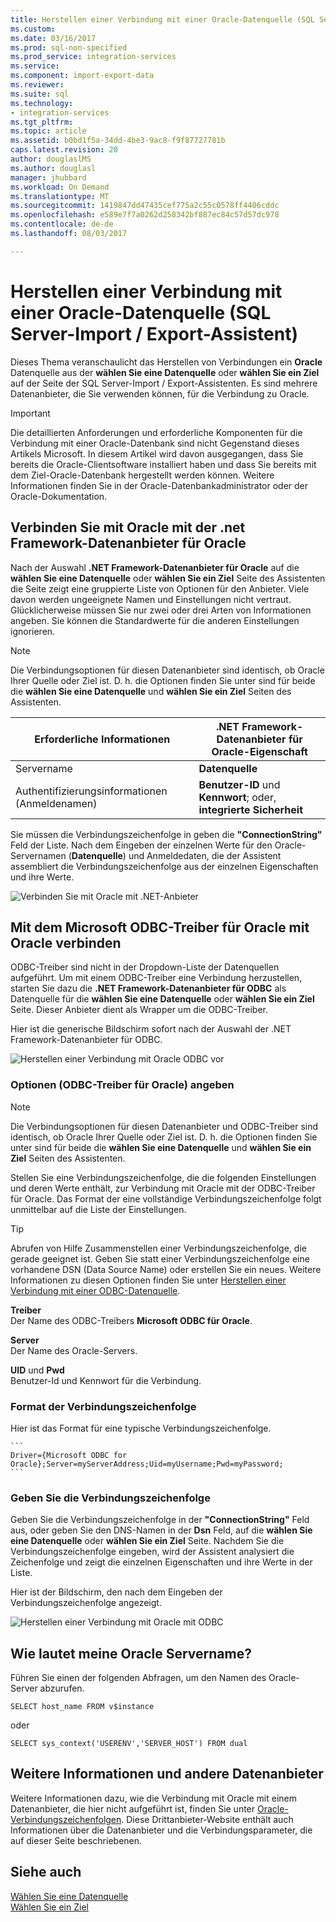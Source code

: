 ```yaml
---
title: Herstellen einer Verbindung mit einer Oracle-Datenquelle (SQL Server-Import / Export-Assistent) | Microsoft Docs
ms.custom: 
ms.date: 03/16/2017
ms.prod: sql-non-specified
ms.prod_service: integration-services
ms.service: 
ms.component: import-export-data
ms.reviewer: 
ms.suite: sql
ms.technology:
- integration-services
ms.tgt_pltfrm: 
ms.topic: article
ms.assetid: b0bd1f5a-34dd-4be3-9ac8-f9f87727781b
caps.latest.revision: 20
author: douglaslMS
ms.author: douglasl
manager: jhubbard
ms.workload: On Demand
ms.translationtype: MT
ms.sourcegitcommit: 1419847dd47435cef775a2c55c0578ff4406cddc
ms.openlocfilehash: e589e7f7a0262d258342bf887ec84c57d57dc978
ms.contentlocale: de-de
ms.lasthandoff: 08/03/2017

---
```

# <a name="connect-to-an-oracle-data-source-sql-server-import-and-export-wizard"></a>Herstellen einer Verbindung mit einer Oracle-Datenquelle (SQL Server-Import / Export-Assistent)
Dieses Thema veranschaulicht das Herstellen von Verbindungen ein **Oracle** Datenquelle aus der **wählen Sie eine Datenquelle** oder **wählen Sie ein Ziel** auf der Seite der SQL Server-Import / Export-Assistenten. Es sind mehrere Datenanbieter, die Sie verwenden können, für die Verbindung zu Oracle.

> [!IMPORTANT]
> Die detaillierten Anforderungen und erforderliche Komponenten für die Verbindung mit einer Oracle-Datenbank sind nicht Gegenstand dieses Artikels Microsoft. In diesem Artikel wird davon ausgegangen, dass Sie bereits die Oracle-Clientsoftware installiert haben und dass Sie bereits mit dem Ziel-Oracle-Datenbank hergestellt werden können. Weitere Informationen finden Sie in der Oracle-Datenbankadministrator oder der Oracle-Dokumentation.

## <a name="connect-to-oracle-with-the-net-framework-data-provider-for-oracle"></a>Verbinden Sie mit Oracle mit der .net Framework-Datenanbieter für Oracle
Nach der Auswahl **.NET Framework-Datenanbieter für Oracle** auf die **wählen Sie eine Datenquelle** oder **wählen Sie ein Ziel** Seite des Assistenten die Seite zeigt eine gruppierte Liste von Optionen für den Anbieter. Viele davon werden ungeeignete Namen und Einstellungen nicht vertraut. Glücklicherweise müssen Sie nur zwei oder drei Arten von Informationen angeben. Sie können die Standardwerte für die anderen Einstellungen ignorieren.

> [!NOTE]
> Die Verbindungsoptionen für diesen Datenanbieter sind identisch, ob Oracle Ihrer Quelle oder Ziel ist. D. h. die Optionen finden Sie unter sind für beide die **wählen Sie eine Datenquelle** und **wählen Sie ein Ziel** Seiten des Assistenten.

|Erforderliche Informationen|.NET Framework-Datenanbieter für Oracle-Eigenschaft|
|---|---|
|Servername|**Datenquelle**|
|Authentifizierungsinformationen (Anmeldenamen)|**Benutzer-ID** und **Kennwort**; oder, **integrierte Sicherheit**|

Sie müssen die Verbindungszeichenfolge in geben die **"ConnectionString"** Feld der Liste. Nach dem Eingeben der einzelnen Werte für den Oracle-Servernamen (**Datenquelle**) und Anmeldedaten, die der Assistent assembliert die Verbindungszeichenfolge aus der einzelnen Eigenschaften und ihre Werte. 

![Verbinden Sie mit Oracle mit .NET-Anbieter](../../integration-services/import-export-data/media/connect-to-oracle-with-net-provider.jpg)

## <a name="connect-to-oracle-with-the-microsoft-odbc-driver-for-oracle"></a>Mit dem Microsoft ODBC-Treiber für Oracle mit Oracle verbinden
ODBC-Treiber sind nicht in der Dropdown-Liste der Datenquellen aufgeführt. Um mit einem ODBC-Treiber eine Verbindung herzustellen, starten Sie dazu die **.NET Framework-Datenanbieter für ODBC** als Datenquelle für die **wählen Sie eine Datenquelle** oder **wählen Sie ein Ziel** Seite. Dieser Anbieter dient als Wrapper um die ODBC-Treiber.

Hier ist die generische Bildschirm sofort nach der Auswahl der .NET Framework-Datenanbieter für ODBC.

![Herstellen einer Verbindung mit Oracle ODBC vor](../../integration-services/import-export-data/media/connect-to-sql-with-odbc-before.jpg)

### <a name="options-to-specify-odbc-driver-for-oracle"></a>Optionen (ODBC-Treiber für Oracle) angeben

> [!NOTE]
> Die Verbindungsoptionen für diesen Datenanbieter und ODBC-Treiber sind identisch, ob Oracle Ihrer Quelle oder Ziel ist. D. h. die Optionen finden Sie unter sind für beide die **wählen Sie eine Datenquelle** und **wählen Sie ein Ziel** Seiten des Assistenten.

Stellen Sie eine Verbindungszeichenfolge, die die folgenden Einstellungen und deren Werte enthält, zur Verbindung mit Oracle mit der ODBC-Treiber für Oracle. Das Format der eine vollständige Verbindungszeichenfolge folgt unmittelbar auf die Liste der Einstellungen.

> [!TIP]
> Abrufen von Hilfe Zusammenstellen einer Verbindungszeichenfolge, die gerade geeignet ist. Geben Sie statt einer Verbindungszeichenfolge eine vorhandene DSN (Data Source Name) oder erstellen Sie ein neues. Weitere Informationen zu diesen Optionen finden Sie unter [Herstellen einer Verbindung mit einer ODBC-Datenquelle](../../integration-services/import-export-data/connect-to-an-odbc-data-source-sql-server-import-and-export-wizard.md).

**Treiber**  
Der Name des ODBC-Treibers **Microsoft ODBC für Oracle**.

**Server**  
Der Name des Oracle-Servers. 

**UID** und **Pwd**   
Benutzer-Id und Kennwort für die Verbindung.

### <a name="connection-string-format"></a>Format der Verbindungszeichenfolge
Hier ist das Format für eine typische Verbindungszeichenfolge.

    ```
    Driver={Microsoft ODBC for Oracle};Server=myServerAddress;Uid=myUsername;Pwd=myPassword;
    ```

### <a name="enter-the-connection-string"></a>Geben Sie die Verbindungszeichenfolge
Geben Sie die Verbindungszeichenfolge in der **"ConnectionString"** Feld aus, oder geben Sie den DNS-Namen in der **Dsn** Feld, auf die **wählen Sie eine Datenquelle** oder **wählen Sie ein Ziel** Seite. Nachdem Sie die Verbindungszeichenfolge eingeben, wird der Assistent analysiert die Zeichenfolge und zeigt die einzelnen Eigenschaften und ihre Werte in der Liste.

Hier ist der Bildschirm, den nach dem Eingeben der Verbindungszeichenfolge angezeigt.

![Herstellen einer Verbindung mit Oracle mit ODBC](../../integration-services/import-export-data/media/connect-to-oracle-with-odbc.jpg)

## <a name="whats-my-oracle-server-name"></a>Wie lautet meine Oracle Servername?
Führen Sie einen der folgenden Abfragen, um den Namen des Oracle-Server abzurufen.

`SELECT host_name FROM v$instance`

oder

`SELECT sys_context('USERENV','SERVER_HOST') FROM dual`

## <a name="other-data-providers-and-more-info"></a>Weitere Informationen und andere Datenanbieter
Weitere Informationen dazu, wie die Verbindung mit Oracle mit einem Datenanbieter, die hier nicht aufgeführt ist, finden Sie unter [Oracle-Verbindungszeichenfolgen](https://www.connectionstrings.com/oracle/). Diese Drittanbieter-Website enthält auch Informationen über die Datenanbieter und die Verbindungsparameter, die auf dieser Seite beschriebenen.

## <a name="see-also"></a>Siehe auch
[Wählen Sie eine Datenquelle](../../integration-services/import-export-data/choose-a-data-source-sql-server-import-and-export-wizard.md)  
[Wählen Sie ein Ziel](../../integration-services/import-export-data/choose-a-destination-sql-server-import-and-export-wizard.md)


